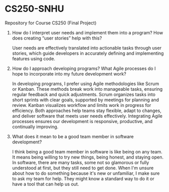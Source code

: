 # CS250-SNHU
Repository for Course CS250 (Final Project)


1. How do I interpret user needs and implement them into a program? How does creating “user stories” help with this?
   
   User needs are effectively translated into actionable tasks through user stories, which guide developers in accurately defining and implementing features using code.

2. How do I approach developing programs? What Agile processes do I hope to incorporate into my future development work?
   
   In developing programs, I prefer using Agile methodologies like Scrum or Kanban. These methods break work into manageable tasks, ensuring regular feedback and quick adjustments. Scrum organizes tasks into short sprints with clear goals, supported by meetings for planning and review. Kanban visualizes workflow and limits work in progress for efficiency. Both approaches help teams stay flexible, adapt to changes, and deliver software that meets user needs effectively. Integrating Agile processes ensures our development is responsive, productive, and continually improving.

3. What does it mean to be a good team member in software development?
   
   I think being a good team member in software is like being on any team. It means being willing to try new things, being honest, and staying open. In software, there are many tasks, some not so glamorous or fully understood at first, but they still need to get done. When I'm unsure about how to do something because it's new or unfamiliar, I make sure to ask my team for help. They might know a standard way to do it or have a tool that can help us out.





















